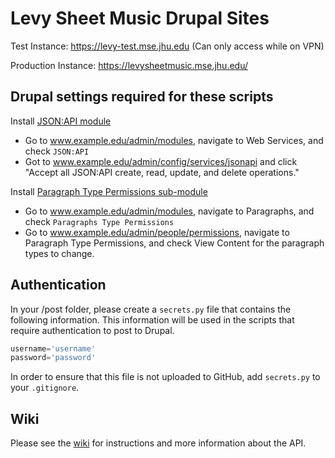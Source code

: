 # Levy Sheet Music Drupal Sites

Test Instance: https://levy-test.mse.jhu.edu (Can only access while on VPN)

Production Instance: https://levysheetmusic.mse.jhu.edu/

## Drupal settings required for these scripts

Install [JSON:API module](https://www.drupal.org/docs/core-modules-and-themes/core-modules/jsonapi-module/api-overview)
 - Go to www.example.edu/admin/modules, navigate to Web Services, and check `JSON:API`
 - Got to www.example.edu/admin/config/services/jsonapi and click "Accept all JSON:API create, read, update, and delete operations."

Install [Paragraph Type Permissions sub-module](https://www.drupal.org/project/paragraphs)
 - Go to www.example.edu/admin/modules, navigate to Paragraphs, and check `Paragraphs Type Permissions`
 - Go to www.example.edu/admin/people/permissions, navigate to Paragraph Type Permissions, and check View Content for the paragraph types to change.

## Authentication

In your /post folder, please create a `secrets.py` file that contains the following information. This information will be used in the scripts that require authentication to post to Drupal.

```python
username='username'
password='password'
```

In order to ensure that this file is not uploaded to GitHub, add `secrets.py` to  your `.gitignore`.

## Wiki
Please see the [wiki](https://github.com/mjanowiecki/levy-api/wiki) for instructions and more information about the API.
